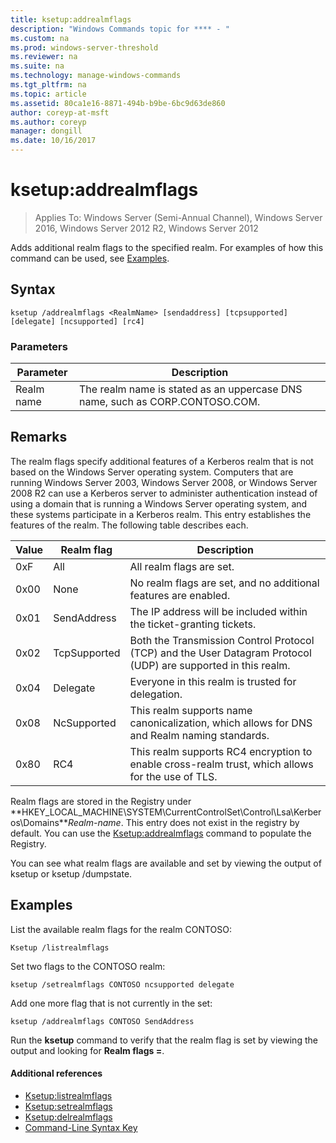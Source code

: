 ```yaml
---
title: ksetup:addrealmflags
description: "Windows Commands topic for **** - "
ms.custom: na
ms.prod: windows-server-threshold
ms.reviewer: na
ms.suite: na
ms.technology: manage-windows-commands
ms.tgt_pltfrm: na
ms.topic: article
ms.assetid: 80ca1e16-8871-494b-b9be-6bc9d63de860
author: coreyp-at-msft
ms.author: coreyp
manager: dongill
ms.date: 10/16/2017
---
```


# ksetup:addrealmflags

> Applies To: Windows Server (Semi-Annual Channel), Windows Server 2016, Windows Server 2012 R2, Windows Server 2012

Adds additional realm flags to the specified realm. For examples of how this command can be used, see [Examples](#BKMK_Examples).

## Syntax

```
ksetup /addrealmflags <RealmName> [sendaddress] [tcpsupported] [delegate] [ncsupported] [rc4]
```

### Parameters

|Parameter|Description|
|---------|-----------|
|Realm name|The realm name is stated as an uppercase DNS name, such as CORP.CONTOSO.COM.|

## Remarks

The realm flags specify additional features of a Kerberos realm that is not based on the Windows Server operating system. Computers that are running Windows Server 2003, Windows Server 2008, or Windows Server 2008 R2 can use a Kerberos server to administer authentication instead of using a domain that is running a Windows Server operating system, and these systems participate in a Kerberos realm. This entry establishes the features of the realm. The following table describes each.

|Value|Realm flag|Description|
|-----|----------|-----------|
|0xF|All|All realm flags are set.|
|0x00|None|No realm flags are set, and no additional features are enabled.|
|0x01|SendAddress|The IP address will be included within the ticket-granting tickets.|
|0x02|TcpSupported|Both the Transmission Control Protocol (TCP) and the User Datagram Protocol (UDP) are supported in this realm.|
|0x04|Delegate|Everyone in this realm is trusted for delegation.|
|0x08|NcSupported|This realm supports name canonicalization, which allows for DNS and Realm naming standards.|
|0x80|RC4|This realm supports RC4 encryption to enable cross-realm trust, which allows for the use of TLS.|

Realm flags are stored in the Registry under **HKEY_LOCAL_MACHINE\SYSTEM\CurrentControlSet\Control\Lsa\Kerberos\Domains\***Realm-name*. This entry does not exist in the registry by default. You can use the [Ksetup:addrealmflags](ksetup-addrealmflags.md) command to populate the Registry.

You can see what realm flags are available and set by viewing the output of ksetup or ksetup /dumpstate.

## <a name="BKMK_Examples"></a>Examples

List the available realm flags for the realm CONTOSO:
```
Ksetup /listrealmflags
```
Set two flags to the CONTOSO realm:
```
ksetup /setrealmflags CONTOSO ncsupported delegate
```
Add one more flag that is not currently in the set:
```
ksetup /addrealmflags CONTOSO SendAddress
```
Run the **ksetup** command to verify that the realm flag is set by viewing the output and looking for **Realm flags =**.

#### Additional references

-   [Ksetup:listrealmflags](ksetup-listrealmflags.md)
-   [Ksetup:setrealmflags](ksetup-setrealmflags.md)
-   [Ksetup:delrealmflags](ksetup-delrealmflags.md)
-   [Command-Line Syntax Key](command-line-syntax-key.md)